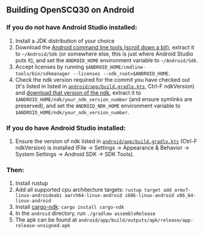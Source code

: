 ## Building OpenSCQ30 on Android

### If you do not have Android Studio installed:

1. Install a JDK distribution of your choice
2. Download the [Android command line tools (scroll down a bit)](https://developer.android.com/studio), extract it to `~/Android/Sdk` (or somewhere else, this is just where Android Studio puts it), and set the `ANDROID_HOME` environment variable to `~/Android/Sdk`.
3. Accept licenses by running `$ANDROID_HOME/cmdline-tools/bin/sdkmanager --licenses --sdk_root=$ANDROID_HOME`.
4. Check the ndk version required for the commit you have checked out (it's listed in listed in [`android/app/build.gradle.kts`](https://github.com/Oppzippy/OpenSCQ30/blob/master/android/app/build.gradle.kts), Ctrl-F ndkVersion) and [download that version of the ndk](https://developer.android.com/ndk/downloads), extract it to `$ANDROID_HOME/ndk/your_ndk_version_number` (and ensure symlinks are preserved), and set the `ANDROID_NDK_HOME` environment variable to `$ANDROID_HOME/ndk/your_ndk_version_number`.

### If you do have Android Studio installed:

1. Ensure the version of ndk listed in [`android/app/build.gradle.kts`](https://github.com/Oppzippy/OpenSCQ30/blob/master/android/app/build.gradle.kts) (Ctrl-F ndkVersion) is installed (File -> Settings -> Appearance & Behavior -> System Settings -> Android SDK -> SDK Tools).

### Then:

1. Install rustup
2. Add all supported cpu architecture targets: `rustup target add armv7-linux-androideabi aarch64-linux-android i686-linux-android x86_64-linux-android`
3. Install [cargo-ndk](https://github.com/bbqsrc/cargo-ndk): `cargo install cargo-ndk`
4. In the `android` directory, run `./gradlew assembleRelease`
5. The apk can be found at `android/app/build/outputs/apk/release/app-release-unsigned.apk`

